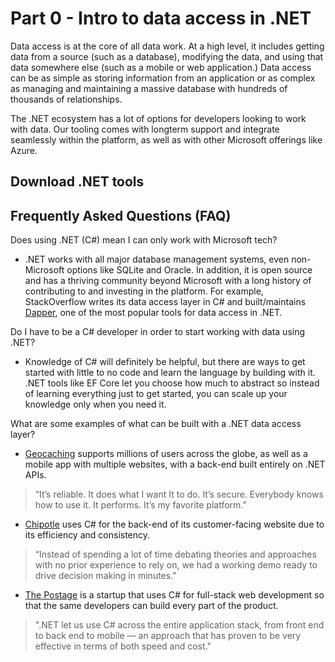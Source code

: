 # Part 0 - Intro to data access in .NET

Data access is at the core of all data work. At a high level, it includes getting data from a source (such as a database), modifying the data, and using that data somewhere else (such as a mobile or web application.) Data access can be as simple as storing information from an application or as complex as managing and maintaining a massive database with hundreds of thousands of relationships.

The .NET ecosystem has a lot of options for developers looking to work with data. Our tooling comes with longterm support and integrate seamlessly within the platform, as well as with other Microsoft offerings like Azure.

## Download .NET tools

## Frequently Asked Questions (FAQ)

Does using .NET (C#) mean I can only work with Microsoft tech?

- .NET works with all major database management systems, even non-Microsoft options like SQLite and Oracle. In addition, it is open source and has a thriving community beyond Microsoft with a long history of contributing to and investing in the platform. For example, StackOverflow writes its data access layer in C# and built/maintains [Dapper](https://github.com/DapperLib/Dapper), one of the most popular tools for data access in .NET.

Do I have to be a C# developer in order to start working with data using .NET?

- Knowledge of C# will definitely be helpful, but there are ways to get started with little to no code and learn the language by building with it. .NET tools like EF Core let you choose how much to abstract so instead of learning everything just to get started, you can scale up your knowledge only when you need it.

What are some examples of what can be built with a .NET data access layer?

- [Geocaching](https://www.youtube.com/watch?v=xKnW6llLyig) supports millions of users across the globe, as well as a mobile app with multiple websites, with a back-end built entirely on .NET APIs.

> “It’s reliable. It does what I want It to do. It’s secure. Everybody knows how to use it. It performs. It’s my favorite platform.”

- [Chipotle](https://customers.microsoft.com/en-us/story/787157-chipotle-retailers-azure) uses C# for the back-end of its customer-facing website due to its efficiency and consistency.

> “Instead of spending a lot of time debating theories and approaches with no prior experience to rely on, we had a working demo ready to drive decision making in minutes."

- [The Postage]() is a startup that uses C# for full-stack web development so that the same developers can build every part of the product.

> ".NET let us use C# across the entire application stack, from front end to back end to mobile — an approach that has proven to be very effective in terms of both speed and cost."
